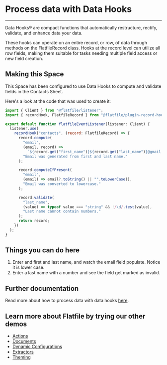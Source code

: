 # Process data with Data Hooks

---

Data Hooks® are compact functions that automatically restructure, rectify, validate, and enhance data your data.

These hooks can operate on an entire record, or row, of data through methods on the FlatfileRecord class. Hooks at the record level can utilize all row fields, making them suitable for tasks needing multiple field access or new field creation.

## Making this Space

This Space has been configured to use Data Hooks to compute and validate fields in the Contacts Sheet.

Here's a look at the code that was used to create it:

```jsx
import { Client } from "@flatfile/listener";
import { recordHook, FlatfileRecord } from "@flatfile/plugin-record-hook";

export default function flatfileEventListener(listener: Client) {
  listener.use(
    recordHook("contacts", (record: FlatfileRecord) => {
      record.compute(
        "email",
        (email, record) =>
          `${record.get("first_name")}${record.get("last_name")}@gmail.com`,
        "Email was generated from first and last name."
      );

      record.computeIfPresent(
        "email",
        (email) => email?.toString() || "".toLowerCase(),
        "Email was converted to lowercase."
      );

      record.validate(
        "last_name",
        (value) => typeof value === "string" && !/\d/.test(value),
        "Last name cannot contain numbers."
      );
      return record;
    })
  );
}
```

## Things you can do here

1. Enter and first and last name, and watch the email field populate. Notice it is lower case.
2. Enter a last name with a number and see the field get marked as invalid.

## Further documentation

Read more about how to process data with data hooks [here](https://flatfile.com/docs/guides/handling-data).

## Learn more about Flatfile by trying our other demos

- [Actions](https://platform.flatfile.com/getting-started)
- [Documents](https://platform.flatfile.com/getting-started)
- [Dynamic Configurations](https://platform.flatfile.com/getting-started)
- [Extractors](https://platform.flatfile.com/getting-started)
- [Theming](https://platform.flatfile.com/getting-started)
